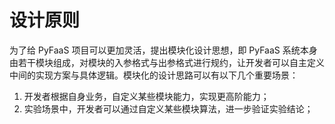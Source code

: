 # 设计原则

为了给 PyFaaS 项目可以更加灵活，提出模块化设计思想，即 PyFaaS 系统本身由若干模块组成，对模块的入参格式与出参格式进行规约，让开发者可以自主定义中间的实现方案与具体逻辑。模块化的设计思路可以有以下几个重要场景：

1. 开发者根据自身业务，自定义某些模块能力，实现更高阶能力；
2. 实验场景中，开发者可以通过自定义某些模块算法，进一步验证实验结论；